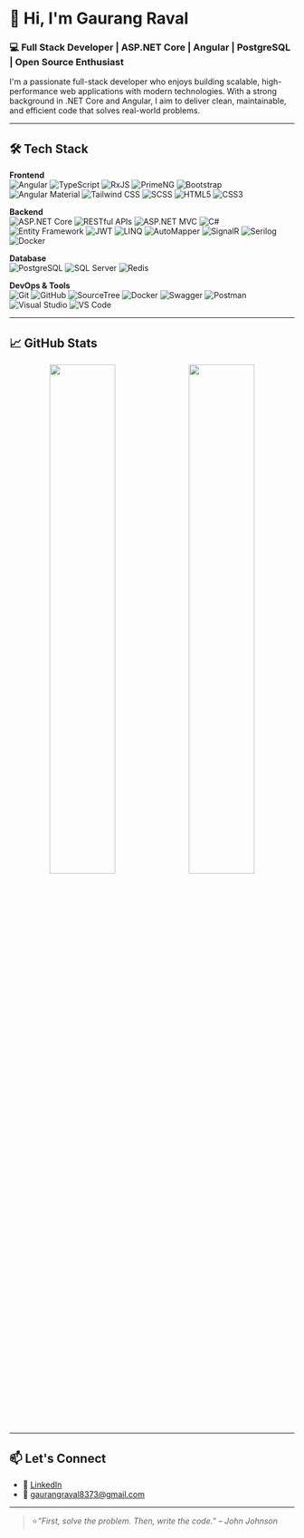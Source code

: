 # 👋 Hi, I'm Gaurang Raval

### 💻 Full Stack Developer | ASP.NET Core | Angular | PostgreSQL | Open Source Enthusiast

I'm a passionate full-stack developer who enjoys building scalable, high-performance web applications with modern technologies. With a strong background in .NET Core and Angular, I aim to deliver clean, maintainable, and efficient code that solves real-world problems.

---

## 🛠️ Tech Stack

**Frontend**  
![Angular](https://img.shields.io/badge/Angular-DD0031?style=flat&logo=angular&logoColor=white)
![TypeScript](https://img.shields.io/badge/TypeScript-3178C6?style=flat&logo=typescript&logoColor=white)
![RxJS](https://img.shields.io/badge/RxJS-B7178C?style=flat&logo=reactivex&logoColor=white)
![PrimeNG](https://img.shields.io/badge/PrimeNG-3B82F6?style=flat&logo=prime&logoColor=white)
![Bootstrap](https://img.shields.io/badge/Bootstrap-7952B3?style=flat&logo=bootstrap&logoColor=white)
![Angular Material](https://img.shields.io/badge/Angular_Material-757575?style=flat&logo=angular&logoColor=white)
![Tailwind CSS](https://img.shields.io/badge/Tailwind_CSS-06B6D4?style=flat&logo=tailwind-css&logoColor=white)
![SCSS](https://img.shields.io/badge/SCSS-CC6699?style=flat&logo=sass&logoColor=white)
![HTML5](https://img.shields.io/badge/HTML5-E34F26?style=flat&logo=html5&logoColor=white)
![CSS3](https://img.shields.io/badge/CSS3-1572B6?style=flat&logo=css3&logoColor=white)

**Backend**  
![ASP.NET Core](https://img.shields.io/badge/ASP.NET_Core-512BD4?style=flat&logo=.net&logoColor=white)
![RESTful APIs](https://img.shields.io/badge/REST_API-02569B?style=flat&logo=swagger&logoColor=white)
![ASP.NET MVC](https://img.shields.io/badge/ASP.NET_MVC-5C2D91?style=flat&logo=dotnet&logoColor=white)
![C#](https://img.shields.io/badge/C%23-239120?style=flat&logo=c-sharp&logoColor=white)
![Entity Framework](https://img.shields.io/badge/Entity_Framework-512BD4?style=flat&logo=.net&logoColor=white)
![JWT](https://img.shields.io/badge/JWT-000000?style=flat&logo=json-web-tokens&logoColor=white)
![LINQ](https://img.shields.io/badge/LINQ-512BD4?style=flat&logo=.net&logoColor=white)
![AutoMapper](https://img.shields.io/badge/AutoMapper-DD0031?style=flat&logo=automapper&logoColor=white)
![SignalR](https://img.shields.io/badge/SignalR-0078D7?style=flat&logo=dotnet&logoColor=white)
![Serilog](https://img.shields.io/badge/Serilog-0E74C2?style=flat&logo=.net&logoColor=white)
![Docker](https://img.shields.io/badge/Docker-2496ED?style=flat&logo=docker&logoColor=white)


**Database**  
![PostgreSQL](https://img.shields.io/badge/PostgreSQL-4169E1?style=flat&logo=postgresql&logoColor=white)
![SQL Server](https://img.shields.io/badge/SQL_Server-CC2927?style=flat&logo=microsoft-sql-server&logoColor=white)
![Redis](https://img.shields.io/badge/Redis-DC382D?style=flat&logo=redis&logoColor=white)


**DevOps & Tools**  
![Git](https://img.shields.io/badge/Git-F05032?style=flat&logo=git&logoColor=white)
![GitHub](https://img.shields.io/badge/GitHub-181717?style=flat&logo=github&logoColor=white)
![SourceTree](https://img.shields.io/badge/SourceTree-0052CC?style=flat&logo=sourcetree&logoColor=white)
![Docker](https://img.shields.io/badge/Docker-2496ED?style=flat&logo=docker&logoColor=white)
![Swagger](https://img.shields.io/badge/Swagger-85EA2D?style=flat&logo=swagger&logoColor=black)
![Postman](https://img.shields.io/badge/Postman-FF6C37?style=flat&logo=postman&logoColor=white)
![Visual Studio](https://img.shields.io/badge/Visual_Studio-5C2D91?style=flat&logo=visual-studio&logoColor=white)
![VS Code](https://img.shields.io/badge/VS_Code-007ACC?style=flat&logo=visual-studio-code&logoColor=white)


---

## 📈 GitHub Stats

<p align="center">
  
  <img src="https://github-readme-stats.vercel.app/api?username=gaurang891&show_icons=true&theme=github_dark" width="48%" />
  <img src="https://github-readme-streak-stats.herokuapp.com/?user=gaurang891&theme=github-dark-blue" width="48%" />
</p>

---

## 📫 Let's Connect

- 💼 [LinkedIn](https://www.linkedin.com/in/gaurang--raval)
- 📧 gaurangraval8373@gmail.com

---

> ⭐_“First, solve the problem. Then, write the code.” – John Johnson_
